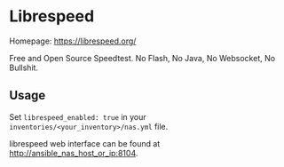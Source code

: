 # Librespeed

Homepage: <https://librespeed.org/>

Free and Open Source Speedtest. No Flash, No Java, No Websocket, No Bullshit.

## Usage

Set `librespeed_enabled: true` in your `inventories/<your_inventory>/nas.yml` file.

librespeed web interface can be found at <http://ansible_nas_host_or_ip:8104>.
